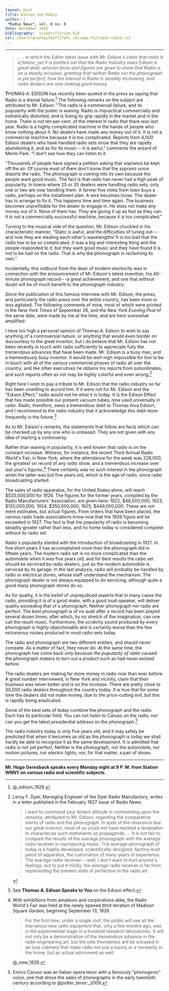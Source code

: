 ```yaml
---
layout: post
title: Edison and Radio
author: |
 *Radio News*, vol. 8 no. 6
date: December 1926
bibliography: _scientifiction.bib
csl: /Users/grantwythoff/TeX/_chicago-fullnote-nobib.csl
---
```




* * * * * * * * 

> *. . . in which the Editor takes issue with Mr. Edison's claim that radio is a failure; yet it is pointed out that the Radio Industry owes Edison a great debt; wherein facts and figures are given to show that Radio is on a steady increase; granting that neither Radio nor the phonograph is yet perfect; how the interest in Radio is steadily increasing, and radio dealers are now making good money.*

**T**HOMAS A. EDISON has recently been quoted in the press as saying that Radio is a dismal failure.[^esrc] The following remarks on the subject are attributed to Mr. Edison: "The radio is a commercial failure, and its popularity with the public is waning. Radio is impractical commercially and esthetically distorted, and is losing its grip rapidly in the market and in the home. There is not ten per cent. of the interest in radio that there was last year. Radio is a highly complicated machine in the hands of people who know nothing about it. No dealers have made any money out of it. It is not a commercial machine because it is too complicated. Reports from 4,000 Edison dealers who have handled radio sets show that they are rapidly abandoning it, and as for its music---it is awful," comments the wizard of Menlo Park. "I don't see how they can listen to it.

"Thousands of people have signed a petition asking that sopranos be kept off the air. Of course most of them don't know that the soprano voice distorts the radio. The phonograph is coming into its own because the people want good music. The fact is that radio has never had a high peak of popularity. In towns where 25 or 30 dealers were handling radio sets, only one or two are now handling them. A farmer five miles from town buys a radio, perhaps on the installment plan. A wire becomes loose. The dealer has to arrange to fix it. This happens time and time again. The business becomes unprofitable for the dealer to engage in. He does not make any money out of it. None of them has. They are giving it up as fast as they can. It is not a commercially successful machine, because it is too complicated."

Turning to the musical side of the question, Mr. Edison chuckled in his characteristic manner, "Static is awful, and the difficulties of tuning out---and now they are stealing each other's wavelengths! It is too bad that the radio has to be so complicated. It was a big and interesting thing and the people responded to it, but they want good music and they have found it is not to be had on the radio. That is why tbe phonograph is reclaiming its own."

Incidentally, this outburst from the dean of modern electricity was in connection with the announcement of Mr. Edison's latest invention, his 40-minute phonograph record---a great achievement, and one that without doubt will be of much benefit to the phonograph industry.

Since the publication of this famous interview with Mr. Edison, the press, and particularly the radio press over the entire country, has been more or less agitated. The following comments of mine, most of which were printed in the *New York Times* of September 26, and the *New York Evening Post* of the same date, were made by me at the time, and are here somewhat amplified:

I have too high a personal opinion of Thomas A. Edison to wish to say anything of a controversial nature, or anything that would even border on discourtesy to the great inventor, but I do believe that Mr. Edison has not been recently in touch with radio sufficiently to appreciate fully the tremendous advances that have been made. Mr. Edison is a busy man, and a tremendously busy inventor. It would be well-nigh impossible for him to be in touch with all of the various commercial phases of radio all over the country; and like other executives he obtains his reports from subordinates, and such reports often as not may be highly colorful and even wrong.[^pl1]

Right here I wish to pay a tribute to Mr. Edison that the radio industry so far has been unwilling to accord him. If it were not for Mr. Edison and the "Edison Effect," radio would not he what it is today. It is the Edison Effect that has made possible our present vacuum tubes, now used universally in radio. Radio, therefore, owes a tremendous debt to Thomas Alva Edison; and I recommend to the radio industry that it acknowledge this debt more frequently in the future.[^espk]

As to Mr. Edison's remarks, the statements that follow are facts which can be checked up by any one who is unbiased. They are not given with any idea of starting a controversy.

Rather than waning in popularity, it is well known that radio is on the constant increase. Witness, for instance, the recent Third Annual Radio World's Fair, in New York, where the attendance for the week was 228,000, the greatest on record of any radio show, and a tremendous increase over last year's figures.[^3rwf] There certainly was no such interest in the phonograph when the latter was but five years old, which is the age of radio, since radio broadcasting started.

The sales of radio apparatus, for the United States alone, will reach $520,000,000 for 1926. The figures for the former years, compiled by the Radio Manufacturers' Association, are given here: 1922, $46,500,000; 1923, $120,000,000; 1924, $350,000,000; 1925, $449,000,000. These are not mere estimates, but actual figures. From orders that have been placed, the various radio trade associations know now that the 1926 figure will be exceeded in 1927. The fact is that the popularity of radio is becoming steadily greater rather than less, and no home today is considered complete without its radio set.

Radio's popularity started with the introduction of broadcasting in 1921. In five short years it has accomplished more than the phonograph did in fifteen years. The modern radio set is no more complicated than the automobile when it was five years old; and for best results the radio set should be serviced by radio dealers, just as the modern automobile is serviced by its garage. In the last analysis, radio will probably be handled by radio or electrical stores, whose staff understand the mechanism. The phonograph dealer is not always equipped to do servicing, although quite a good many phonograph stores do so.

As for quality, it is the belief of unprejudiced experts that in many cases the radio, providing it is of a good make, with a good loud-speaker, will deliver quality exceeding that of a phonograph. Neither phonograph nor radio are perfect. The best phonograph is of no avail after a record has been played several dozen times; after which, by no stretch of the imagination, can one call the result music. Furthermore, the scratchy sound produced by every phonograph is highly objectionable and is certainly worse than the few extraneous noises produced in most radio sets today.

The radio and phonograph are two different entities, and should never compete. As a matter of fact, they never do. At the same time, the phonograph has come back *only because the popularity of radio* caused the phonograph makers to turn out a product such as had never existed before.

The radio dealers are making far more money in radio now than ever before. A great number interviewed, in New York and vicinity, claim that their business was never better and is on the increase. There are pretty close to 30,000 radio dealers throughout the country today. It is true that for some time the dealers did not make money, due to the price-cutting evil, but this is rapidly being eradicated.

Some of the best sets of today combine the phonograph and the radio. Each has its particular field. You can not listen to Caruso on the radio, nor can you get the latest presidential address on the phonograph.[^crj]

The radio industry today is only five years old, and it may safely be predicted that when it becomes as old as the phonograph is today we shall hardly be able to recognize it as the same development. It is admitted that radio is not yet perfect. Neither is the phonograph, nor the automobile, nor motion pictures, nor electric lights; nor, for that matter, a pair of shoes.

* * * * * * * * * * * 

**Mr. Hugo Gernsback speaks every Monday night at 9 P. M. from Station WRNY on various radio and scientific subjects.**

[^esrc]: @_edison_1926.

[^espk]:  See **Thomas A. Edison Speaks to You** on the Edison effect.

[^crj]: Enrico Caruso was an Italian opera tenor with a famously "phonogenic" voice, one that drove the sales of phonographs in the early twentieth century according to @potter_tenor:_2009.

[^pl1]: Leroy F. Dyer, Managing Engineer of the Dyer Radio Manufactory, writes in a letter published in the February 1927 issue of *Radio News*:

    > I want to commend your lenient attitude in commenting upon the remarks, attributed to Mr. Edison, regarding the comparative merits of radio and the phonograph.  In spite of the reverence due our great inventor, most of us could not have resisted a temptation to characterize such statements as propaganda. … It is not fair to compare the results of the average phonograph with the average radio receiver in reproducing music. The average phonograph of today is a highly-developed, scientifically-designed, factory-built piece of apparatus, the culmination of many years of experience. The average radio receiver---well, I don't want to hurt anyone's feelings, but to put it mildly, the *average* radio receiver is far from representing the present state of perfection in the radio art.

[^3rwf]: With exhibitions from amateurs and corporations alike, the Radio World's Fair was held at the newly opened third iteration of Madison Square Garden, beginning September 13, 1926.

    > For the first time, under a single roof, the public will see all the marvelous new radio equipment that, only a few months ago, was in the experimental stage in a hundred research laboratories.  It will not only be a demonstration of the tremendous advance in the radio engineering art, but the sets themselves will be encased in de luxe cabinets that make radio not just a luxury or a necessity in the home, but an actual adornment as well.
    
    @_new_1926.